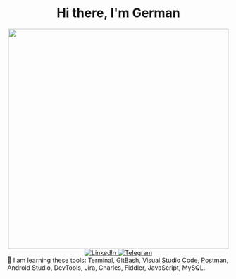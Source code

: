 <div id="header" align="center">
	<h1>Hi there, I'm German</h1> 
</div>  
<div id="header" align="center">
  <img src="https://media.giphy.com/media/v1.Y2lkPTc5MGI3NjExODY3ZjJhMDk3NzA1MjU2NGU1MjhkNjFjZTU1MTViMTE4OWI0ZjA2NSZjdD1n/l0K4n42JVSqqUvAQg/giphy.gif" width="500"/>
</div>
     
<div id="socials" align="center">
	<a href="https://www.linkedin.com/in/herman-shtolle/">
		<img src="https://img.shields.io/badge/LinkedIn-blue?style=for-the-badge&logo=linkedin&logoColor=white" alt="LinkedIn"/>
	</a>
	<a href="https://t.me/vvv484">
		<img src="https://img.shields.io/badge/Telegram-blue?style=for-the-badge&logo=telegram&logoColor=white" alt="Telegram"/>
	</a> 
</div> 
💬 I am learning these tools: Terminal, GitBash, Visual Studio Code, Postman, Android Studio, DevTools, Jira, Charles, Fiddler, JavaScript, MySQL.
       
                                    
                                  
          
<!--
**shtoll/shtoll** is a ✨ _special_ ✨ repository because its `README.md` (this file) appears on your GitHub profile.

Here are some ideas to get you started:

- 🔭 I’m currently working on ...
- 🌱 I’m currently learning ...
- 👯 I’m looking to collaborate on ...
- 🤔 I’m looking for help with ...
- 💬 Ask me about ...
- 📫 How to reach me: ...
- 😄 Pronouns: ...
- ⚡ Fun fact: ...
-->
 
